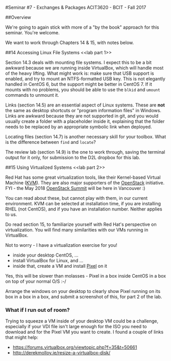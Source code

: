 #Seminar #7 - Exchanges & Packages
ACIT3620 - BCIT - Fall 2017

##Overview

We're going to again stick with more of a "by the book" approach for this seminar.
You're welcome.

We want to work through Chapters 14 & 15, with notes below.

##14 Accessing Linux File Systems <<lab part 1>>

Section 14.3 deals with mounting file systems.
I expect this to be a bit awkward because we are running inside VirtualBox,
which will handle most of the heavy lifting.
What might work is: make sure that USB support is enabled, and try to mount an
NTFS-formatted USB key. This is not elegantly handled in CentOS 6, but the support
might be better in CentOS 7. If it mounts with no problems, you should be able to use the
`blkid` and `umount` commands to unmount it.

Links (section 14.5) are an essential aspect of Linux systems. These are **not** the
same as desktop shortcuts or "program information files" in Windows.
Links are awkward because they are not supported in git, and you would usually
create a folder with a placeholder inside it, explaining that the folder
needs to be replaced by an appropriate symbolic link when deployed.

Locating files (section 14.7) is another necessary skill for your toolbox.
What is the difference between `find` and `locate`?

The review lab (section 14.9) is the one to work through, saving the terminal
output for it only, for submission to the D2L dropbox for this lab.

##15 Using Virtualized Systems <<lab part 2>>

Red Hat has some great virtualization tools, like their Kernel-based Virtual Machine 
([KVM](https://www.redhat.com/en/resources/kvm-%E2%80%93-kernel-based-virtual-machine)).
They are also major supporters of the [OpenStack](https://en.wikipedia.org/wiki/OpenStack) initiative.
FYI - the May 2018 [OpenStack Summit](https://www.openstack.org/summit/vancouver-2018/) will be here in Vancouver :)

You can read about these, but cannot play with them, in our current environment.
KVM can be selected at installation time, if you are installing RHEL (not CentOS),
and if you have an installation number. Neither applies to us.

Do read section 15, to familiarize yourself with Red Hat's perspective on virtualization.
You will find many similarities with our VMs running in VirtualBox.

Not to worry - I have a virtualization exercise for you!

- inside your desktop CentOS, ...
- install VirtualBox for Linux, and  ...
- inside that, create a VM and install [Pixel](https://www.raspberrypi.org/blog/introducing-pixel/) on it

Yes, this will be slower than molasses - Pixel in a box inside CentOS in a box on top of your normal O/S :-/

Arrange the windows on your desktop to clearly show Pixel running on its box in a box in a box,
and submit a screenshot of this, for part 2 of the lab.

### What if I run out of room?

Trying to squeeze a VM inside of your desktop VM could be a challenge, especially
if your VDI file isn't large enough for the ISO you need to download and for the
Pixel VM you want to create. I found a couple of links that might help:

- https://forums.virtualbox.org/viewtopic.php?f=35&t=50661
- http://derekmolloy.ie/resize-a-virtualbox-disk/
